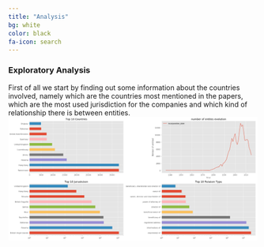 ```yaml
---
title: "Analysis"
bg: white
color: black
fa-icon: search
---
```


### Exploratory Analysis

First of all we start by finding out some information about the countries involved, namely which are the countries most mentioned in the papers, which are the most used jurisdiction for the companies and which kind of relationship there is between entities. 
![country distribution](img/country_distribution.png "country distribution")

